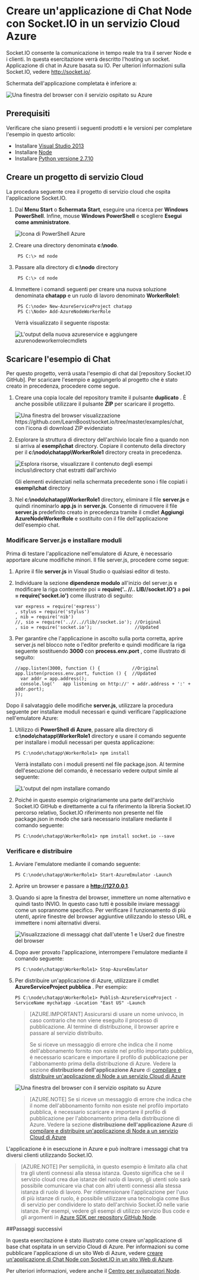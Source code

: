 <properties 
    pageTitle="Applicazione Node utilizzando Socket.io | Microsoft Azure" 
    description="Informazioni su come utilizzare socket.io in un'applicazione di Node ospitata in Azure." 
    services="cloud-services" 
    documentationCenter="nodejs" 
    authors="rmcmurray" 
    manager="wpickett" 
    editor=""/>

<tags 
    ms.service="cloud-services" 
    ms.workload="tbd" 
    ms.tgt_pltfrm="na" 
    ms.devlang="nodejs" 
    ms.topic="article" 
    ms.date="08/11/2016" 
    ms.author="robmcm"/>

# <a name="build-a-nodejs-chat-application-with-socketio-on-an-azure-cloud-service"></a>Creare un'applicazione di Chat Node con Socket.IO in un servizio Cloud Azure

Socket.IO consente la comunicazione in tempo reale tra tra il server Node e i clienti. In questa esercitazione verrà descritto l'hosting un socket. Applicazione di chat in Azure basata su IO. Per ulteriori informazioni sulla Socket.IO, vedere <http://socket.io/>.

Schermata dell'applicazione completata è inferiore a:

![Una finestra del browser con il servizio ospitato su Azure][completed-app]  

## <a name="prerequisites"></a>Prerequisiti

Verificare che siano presenti i seguenti prodotti e le versioni per completare l'esempio in questo articolo:

* Installare [Visual Studio 2013](https://www.visualstudio.com/en-us/downloads/download-visual-studio-vs.aspx)
* Installare [Node](https://nodejs.org/download/)
* Installare [Python versione 2.7.10](https://www.python.org/)

## <a name="create-a-cloud-service-project"></a>Creare un progetto di servizio Cloud

La procedura seguente crea il progetto di servizio cloud che ospita l'applicazione Socket.IO.

1. Dal **Menu Start** o **Schermata Start**, eseguire una ricerca per **Windows PowerShell**. Infine, mouse **Windows PowerShell** e scegliere **Esegui come amministratore**.

    ![Icona di PowerShell Azure][powershell-menu]

2. Creare una directory denominata **c:\\nodo**. 
 
        PS C:\> md node

3. Passare alla directory di **c:\\nodo** directory
 
        PS C:\> cd node

4. Immettere i comandi seguenti per creare una nuova soluzione denominata **chatapp** e un ruolo di lavoro denominato **WorkerRole1**:

        PS C:\node> New-AzureServiceProject chatapp
        PS C:\Node> Add-AzureNodeWorkerRole

    Verrà visualizzato il seguente risposta:

    ![L'output della nuova azureservice e aggiungere azurenodeworkerrolecmdlets](./media/cloud-services-nodejs-chat-app-socketio/socketio-1.png)

## <a name="download-the-chat-example"></a>Scaricare l'esempio di Chat

Per questo progetto, verrà usata l'esempio di chat dal [repository Socket.IO GitHub]. Per scaricare l'esempio e aggiungerlo al progetto che è stato creato in precedenza, procedere come segue.

1.  Creare una copia locale del repository tramite il pulsante **duplicato** . È anche possibile utilizzare il pulsante **ZIP** per scaricare il progetto.

    ![Una finestra del browser visualizzazione https://github.com/LearnBoost/socket.io/tree/master/examples/chat, con l'icona di download ZIP evidenziato][chat-example-view]

3.  Esplorare la struttura di directory dell'archivio locale fino a quando non si arriva al **esempi\\chat** directory. Copiare il contenuto della directory per il **c:\\nodo\\chatapp\\WorkerRole1** directory creata in precedenza.

    ![Esplora risorse, visualizzare il contenuto degli esempi inclusi\\directory chat estratti dall'archivio][chat-contents]

    Gli elementi evidenziati nella schermata precedente sono i file copiati i **esempi\\chat** directory

4.  Nel **c:\\nodo\\chatapp\\WorkerRole1** directory, eliminare il file **server.js** e quindi rinominarlo **app.js** in **server.js**. Consente di rimuovere il file **server.js** predefinito creato in precedenza tramite il cmdlet **Aggiungi AzureNodeWorkerRole** e sostituito con il file dell'applicazione dell'esempio chat.

### <a name="modify-serverjs-and-install-modules"></a>Modificare Server.js e installare moduli

Prima di testare l'applicazione nell'emulatore di Azure, è necessario apportare alcune modifiche minori. Il file server.js, procedere come segue:

1.  Aprire il file **server.js** in Visual Studio o qualsiasi editor di testo.

2.  Individuare la sezione **dipendenze modulo** all'inizio del server.js e modificare la riga contenente poi **= require('.. //.. LIB//socket.IO')** a **poi = require('socket.io')** come illustrato di seguito:

        var express = require('express')
        , stylus = require('stylus')
        , nib = require('nib')
        //, sio = require('..//..//lib//socket.io'); //Original
        , sio = require('socket.io');                //Updated

3.  Per garantire che l'applicazione in ascolto sulla porta corretta, aprire server.js nel blocco note o l'editor preferito e quindi modificare la riga seguente sostituendo **3000** con **process.env.port** , come illustrato di seguito:

        //app.listen(3000, function () {            //Original
        app.listen(process.env.port, function () {  //Updated
          var addr = app.address();
          console.log('   app listening on http://' + addr.address + ':' + addr.port);
        });

Dopo il salvataggio delle modifiche **server.js**, utilizzare la procedura seguente per installare moduli necessari e quindi verificare l'applicazione nell'emulatore Azure:

1.  Utilizzo di **PowerShell di Azure**, passare alla directory di **c:\\nodo\\chatapp\\WorkerRole1** directory e usare il comando seguente per installare i moduli necessari per questa applicazione:

        PS C:\node\chatapp\WorkerRole1> npm install

    Verrà installato con i moduli presenti nel file package.json. Al termine dell'esecuzione del comando, è necessario vedere output simile al seguente:

    ![L'output del npm installare comando][The-output-of-the-npm-install-command]

4.  Poiché in questo esempio originariamente una parte dell'archivio Socket.IO GitHub e direttamente a cui fa riferimento la libreria Socket.IO percorso relativo, Socket.IO riferimento non presente nel file package.json in modo che sarà necessario installare mediante il comando seguente:

        PS C:\node\chatapp\WorkerRole1> npm install socket.io --save

### <a name="test-and-deploy"></a>Verificare e distribuire

1.  Avviare l'emulatore mediante il comando seguente:

        PS C:\node\chatapp\WorkerRole1> Start-AzureEmulator -Launch

2.  Aprire un browser e passare a **http://127.0.0.1**.

3.  Quando si apre la finestra del browser, immettere un nome alternativo e quindi tasto INVIO.
    In questo caso tutti è possibile inviare messaggi come un soprannome specifico. Per verificare il funzionamento di più utenti, aprire finestre del browser aggiuntive utilizzando lo stesso URL e immettere i nomi alternativi diversi.

    ![Visualizzazione di messaggi chat dall'utente 1 e User2 due finestre del browser](./media/cloud-services-nodejs-chat-app-socketio/socketio-8.png)

3.  Dopo aver provato l'applicazione, interrompere l'emulatore mediante il comando seguente:

        PS C:\node\chatapp\WorkerRole1> Stop-AzureEmulator

4.  Per distribuire un'applicazione di Azure, utilizzare il cmdlet **AzureServiceProject pubblica** . Per esempio:

        PS C:\node\chatapp\WorkerRole1> Publish-AzureServiceProject -ServiceName mychatapp -Location "East US" -Launch

    > [AZURE.IMPORTANT] Assicurarsi di usare un nome univoco, in caso contrario che non viene eseguito il processo di pubblicazione. Al termine di distribuzione, il browser aprire e passare al servizio distribuito.
    > 
    > Se si riceve un messaggio di errore che indica che il nome dell'abbonamento fornito non esiste nel profilo importato pubblica, è necessario scaricare e importare il profilo di pubblicazione per l'abbonamento prima della distribuzione di Azure. Vedere la sezione **distribuzione dell'applicazione Azure** di [compilare e distribuire un'applicazione di Node a un servizio Cloud di Azure](https://azure.microsoft.com/develop/nodejs/tutorials/getting-started/)

    ![Una finestra del browser con il servizio ospitato su Azure][completed-app]

    > [AZURE.NOTE] Se si riceve un messaggio di errore che indica che il nome dell'abbonamento fornito non esiste nel profilo importato pubblica, è necessario scaricare e importare il profilo di pubblicazione per l'abbonamento prima della distribuzione di Azure. Vedere la sezione **distribuzione dell'applicazione Azure** di [compilare e distribuire un'applicazione di Node a un servizio Cloud di Azure](https://azure.microsoft.com/develop/nodejs/tutorials/getting-started/)

L'applicazione è in esecuzione in Azure e può inoltrare i messaggi chat tra diversi clienti utilizzando Socket.IO.

> [AZURE.NOTE] Per semplicità, in questo esempio è limitato alla chat tra gli utenti connessi alla stessa istanza. Questo significa che se il servizio cloud crea due istanze del ruolo di lavoro, gli utenti solo sarà possibile comunicare via chat con altri utenti connessi alla stessa istanza di ruolo di lavoro. Per ridimensionare l'applicazione per l'uso di più istanze di ruolo, è possibile utilizzare una tecnologia come Bus di servizio per condividere lo stato dell'archivio Socket.IO nelle varie istanze. Per esempi, vedere gli esempi di utilizzo servizio Bus code e gli argomenti in [Azure SDK per repository GitHub Node](https://github.com/WindowsAzure/azure-sdk-for-node).

##<a name="next-steps"></a>Passaggi successivi

In questa esercitazione è stato illustrato come creare un'applicazione di base chat ospitata in un servizio Cloud di Azure. Per informazioni su come pubblicare l'applicazione di un sito Web di Azure, vedere [creare un'applicazione di Chat Node con Socket.IO in un sito Web di Azure][chatwebsite].

Per ulteriori informazioni, vedere anche il [Centro per sviluppatori Node](/develop/nodejs/).

  [chatwebsite]: /develop/nodejs/tutorials/website-using-socketio/

  [Azure SLA]: http://www.windowsazure.com/support/sla/
  [Azure SDK for Node.js GitHub repository]: https://github.com/WindowsAzure/azure-sdk-for-node
  [completed-app]: ./media/cloud-services-nodejs-chat-app-socketio/socketio-10.png
  [Azure SDK for Node.js]: https://www.windowsazure.com/develop/nodejs/
  [Node.js Web Application]: https://www.windowsazure.com/develop/nodejs/tutorials/getting-started/
  [Socket.IO GitHub archivio]: https://github.com/LearnBoost/socket.io/tree/0.9.14
  [Azure Considerations]: #windowsazureconsiderations
  [Hosting the Chat Example in a Worker Role]: #hostingthechatexampleinawebrole
  [Summary and Next Steps]: #summary
  [powershell-menu]: ./media/cloud-services-nodejs-chat-app-socketio/azure-powershell-start.png

  [chat example]: https://github.com/LearnBoost/socket.io/tree/master/examples/chat
  [chat-example-view]: ./media/cloud-services-nodejs-chat-app-socketio/socketio-22.png
  
  
  [chat-contents]: ./media/cloud-services-nodejs-chat-app-socketio/socketio-5.png
  [The-output-of-the-npm-install-command]: ./media/cloud-services-nodejs-chat-app-socketio/socketio-7.png
  [The output of the Publish-AzureService command]: ./media/cloud-services-nodejs-chat-app-socketio/socketio-9.png
  
 
